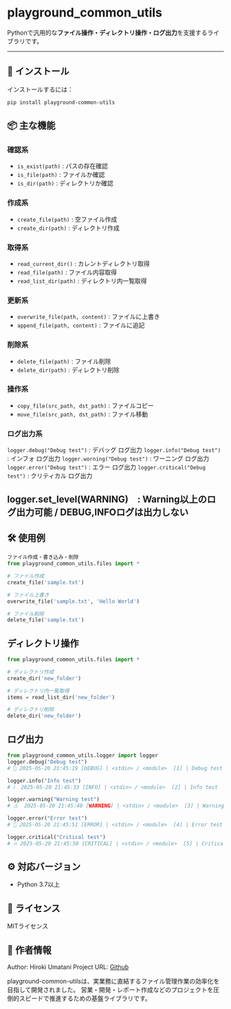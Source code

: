 # playground_common_utils

Pythonで汎用的な**ファイル操作・ディレクトリ操作・ログ出力**を支援するライブラリです。

---

## 🚀 インストール

インストールするには：

```bash
pip install playground-common-utils
```

## 📦 主な機能

### 確認系
- `is_exist(path)` : パスの存在確認
- `is_file(path)` : ファイルか確認
- `is_dir(path)` : ディレクトリか確認

### 作成系
- `create_file(path)` : 空ファイル作成
- `create_dir(path)` : ディレクトリ作成

### 取得系
- `read_current_dir()` : カレントディレクトリ取得
- `read_file(path)` : ファイル内容取得
- `read_list_dir(path)` : ディレクトリ内一覧取得

### 更新系
- `overwrite_file(path, content)` : ファイルに上書き
- `append_file(path, content)` : ファイルに追記

### 削除系
- `delete_file(path)` : ファイル削除
- `delete_dir(path)` : ディレクトリ削除

### 操作系
- `copy_file(src_path, dst_path)` : ファイルコピー
- `move_file(src_path, dst_path)` : ファイル移動

### ログ出力系
`logger.debug("Debug test")` : デバッグ ログ出力
`logger.info("Debug test")` : インフォ ログ出力
`logger.worning("Debug test")` : ワーニング ログ出力
`logger.error("Debug test")` : エラー ログ出力
`logger.critical("Debug test")` : クリティカル ログ出力

logger.set_level(WARNING)　: Warning以上のログ出力可能 / DEBUG,INFOログは出力しない 
---

## 🛠️ 使用例

``` python
ファイル作成・書き込み・削除
from playground_common_utils.files import *

# ファイル作成
create_file('sample.txt')

# ファイル上書き
overwrite_file('sample.txt', 'Hello World')

# ファイル削除
delete_file('sample.txt')
```

## ディレクトリ操作
``` python
from playground_common_utils.files import *

# ディレクトリ作成
create_dir('new_folder')

# ディレクトリ内一覧取得
items = read_list_dir('new_folder')

# ディレクトリ削除
delete_dir('new_folder')
```

## ログ出力
```python
from playground_common_utils.logger import logger
logger.debug("Debug test")
# 🐞 2025-05-20 21:45:19 [DEBUG] | <stdin> / <module>  [1] | Debug test

logger.info("Info test")
# ℹ️  2025-05-20 21:45:33 [INFO] | <stdin> / <module>  [2] | Info test

logger.warning("Warning test")
# ⚠️  2025-05-20 21:45:40 [WARNING] | <stdin> / <module>  [3] | Warning test

logger.error("Error test")
# 🚨 2025-05-20 21:45:51 [ERROR] | <stdin> / <module>  [4] | Error test

logger.critical("Critical test")
# 🔥 2025-05-20 21:45:58 [CRITICAL] | <stdin> / <module>  [5] | Critical test
```

## ⚙️ 対応バージョン

* Python 3.7以上

## 📄 ライセンス

MITライセンス

## 👤 作者情報

Author: Hiroki Umatani
Project URL: [Github](https://github.com/HirokiUmatani/playground_common_utils)

playground-common-utilsは、実業務に直結するファイル管理作業の効率化を目指して開発されました。
営業・開発・レポート作成などのプロジェクトを圧倒的スピードで推進するための基盤ライブラリです。